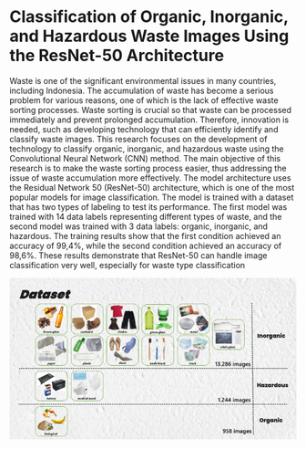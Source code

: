 # Classification of Organic, Inorganic, and Hazardous Waste Images Using the ResNet-50 Architecture

Waste is one of the significant environmental issues in many countries, including Indonesia. The accumulation of waste has become a serious problem for various reasons, one of which is the lack of effective waste sorting processes. Waste sorting is crucial so that waste can be processed immediately and prevent prolonged accumulation. Therefore, innovation is needed, such as developing technology that can efficiently identify and classify waste images. This research focuses on the development of technology to classify organic, inorganic, and hazardous waste using the Convolutional Neural Network (CNN) method. The main objective of this research is to make the waste sorting process easier, thus addressing the issue of waste accumulation more effectively. The model architecture uses the Residual Network 50 (ResNet-50) architecture, which is one of the most popular models for image classification. The model is trained with a dataset that has two types of labeling to test its performance. The first model was trained with 14 data labels representing different types of waste, and the second model was trained with 3 data labels: organic, inorganic, and hazardous. The training results show that the first condition achieved an accuracy of 99,4%, while the second condition achieved an accuracy of 98,6%. These results demonstrate that ResNet-50 can handle image classification very well, especially for waste type classification

![image alt](https://github.com/moundmarsch/thesis-image-classification/blob/172ab27013e3b62b6cd8de8c9f2de17242945735/GitHub/dataset.png)

